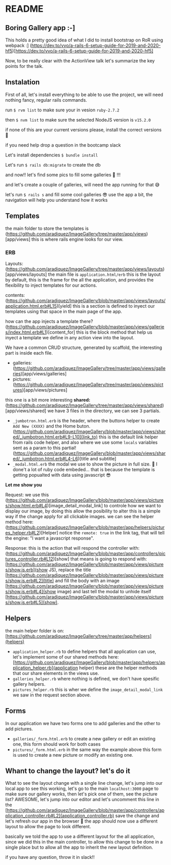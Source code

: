 # README

## Boring Gallery app :-]

This holds a pretty good idea of what I did to install bootstrap on RoR using webpack :]
(https://dev.to/vvo/a-rails-6-setup-guide-for-2019-and-2020-hf5)[https://dev.to/vvo/a-rails-6-setup-guide-for-2019-and-2020-hf5]

Now, to be really clear with the ActionView talk let's summarize the key points for the talk.

## Instalation

First of all, let's install everything to be able to use the project, we will need nothing fancy, regular rails commands.

run `$ rvm list` to make sure your in vesion `ruby-2.7.2`

then `$ nvm list` to make sure the selected NodeJS version is `v15.2.0`

if none of this are your current versions please, install the correct versions 🙌

if you need help drop a question in the bootcamp slack

Let's install dependencies `$ bundle install`

Let's run `$ rails db:migrate` to create the db

and now!! let's find some pics to fill some galleries 🎉 !!!

and let's create a couple of galleries, will need the app running for that 😅

let's run `$ rails s` and fill some cool galleries 😎 use the app a bit, the navigation will help you understand how it works

## Templates

the main folder to store the templates is (https://github.com/aradiquez/ImageGallery/tree/master/app/views)[app/views] this is where rails engine looks for our view.

### ERB

Layouts: (https://github.com/aradiquez/ImageGallery/tree/master/app/views/layouts)[app/views/layouts] the main file is `application.html/erb` this is the layout by default, this is the frame for the all the application, and provides the flexibility to inject templates for our actions.

contents: (https://github.com/aradiquez/ImageGallery/blob/master/app/views/layouts/application.html.erb#L15)[yield] this is a section is defined to inyect our templates using that space in the main page of the app.

how can the app injects a template there? (https://github.com/aradiquez/ImageGallery/blob/master/app/views/galleries/index.html.erb#L1)[content_for] this is the block method that help us inyect a template we define in any action view into the layout.

We have a common CRUD structure, generated by scaffold, the interesting part is inside each file.

- galleries: (https://github.com/aradiquez/ImageGallery/tree/master/app/views/galleries)[app/views/galleries]
- pictures: (https://github.com/aradiquez/ImageGallery/tree/master/app/views/pictures)[app/views/pictures]

this one is a bit more interesting **shared:** (https://github.com/aradiquez/ImageGallery/tree/master/app/views/shared)[app/views/shared] we have 3 files in the directory, we can see 3 partials.

- `_jumbotron.html.erb` is the header, where the buttons helper to create `Add New (XXXX)` and the Home buton. (https://github.com/aradiquez/ImageGallery/blob/master/app/views/shared/_jumbotron.html.erb#L9-L10](link_to) this is the default link helper from rails code helper, and also where we use some `locals` variables sent as a param to this partial! (https://github.com/aradiquez/ImageGallery/blob/master/app/views/shared/_jumbotron.html.erb#L4-L6)[title and subtitle]
- `_modal.html.erb` the modal we use to show the picture in full size. 🤔 I done't a lot of ruby code embeded... that is because the template is getting popualted with data using javascript 😎

**Let me show you**

Request: we use this (https://github.com/aradiquez/ImageGallery/blob/master/app/views/pictures/show.html.erb#L4)[image_detail_modal_link] to controle how we want to display our image, by doing this allow the posibility to alter this is a simple way if the change apply for all clickable images.
we can see the helper method here: (https://github.com/aradiquez/ImageGallery/blob/master/app/helpers/pictures_helper.rb#L2)[Helper] notice the `remote: true` in the link tag, that will tell the engine: "I want a javascript response".

Response: this is the action that will respond the controller with: (https://github.com/aradiquez/ImageGallery/blob/master/app/controllers/pictures_controller.rb#L12)[show] that means is going to respond with: [https://github.com/aradiquez/ImageGallery/blob/master/app/views/pictures/show.js.erb](show JS), replace the title [https://github.com/aradiquez/ImageGallery/blob/master/app/views/pictures/show.js.erb#L2](title) and fill the body with an image [https://github.com/aradiquez/ImageGallery/blob/master/app/views/pictures/show.js.erb#L4](show image) and last tell the modal to unhide itself [https://github.com/aradiquez/ImageGallery/blob/master/app/views/pictures/show.js.erb#L5](show).

## Helpers

the main helper folder is on: [https://github.com/aradiquez/ImageGallery/tree/master/app/helpers](helpers)

- `application_helper.rb` to define helpers that all application can use, let's implement some of our shared methods here: [https://github.com/aradiquez/ImageGallery/blob/master/app/helpers/application_helper.rb](application helper) these are the helper methods that our share elements in the views use.
- `galleries_helper.rb` where nothing is defined, we don't have spesific gallery helpers.
- `pictures_helper.rb` this is wher we define the `image_detail_modal_link` we saw in the request section above.

## Forms

In our application we have two forms one to add galleries and the other to add pictures.

- `galleries/_form.html.erb` to create a new gallery or edit an existing one, this form should work for both cases
- `pictures/_form.html.erb` in the same way the example above this form is used to create a new picture or modify an existing one.

## Whant to change the layout? let's do it

What to see the layout change with a single line change, let's jump into our local app to see this working, let's go to the main `localhost:3000` page to make sure our gallery works, then let's pick one of them, see the picture list? AWESOME, let's jump into our editor and let's uncomment this line in the [https://github.com/aradiquez/ImageGallery/blob/master/app/controllers/application_controller.rb#L2](application_controller.rb) save the change and let's refresh our app in the browser 🎉 the app should now use a different layout to allow the page to look different.

basically we told the app to use a different layout for the all application, since we did this in the main controller, to allow this change to be done in a single place but to allow all the app to inherit the new layout definition.

if you have any question, throw it in slack!!
